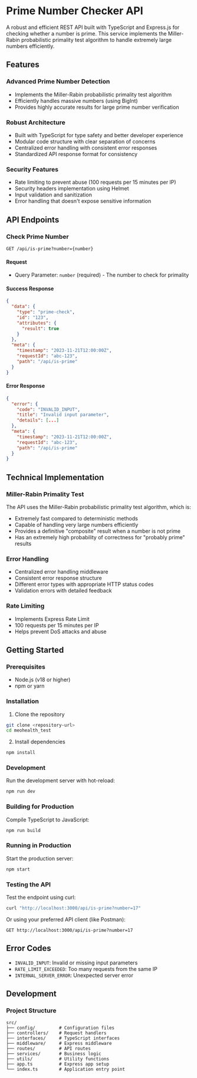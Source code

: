 # Prime Number Checker API

A robust and efficient REST API built with TypeScript and Express.js for checking whether a number is prime. This service implements the Miller-Rabin probabilistic primality test algorithm to handle extremely large numbers efficiently.

## Features

### Advanced Prime Number Detection
- Implements the Miller-Rabin probabilistic primality test algorithm
- Efficiently handles massive numbers (using BigInt)
- Provides highly accurate results for large prime number verification

### Robust Architecture
- Built with TypeScript for type safety and better developer experience
- Modular code structure with clear separation of concerns
- Centralized error handling with consistent error responses
- Standardized API response format for consistency

### Security Features
- Rate limiting to prevent abuse (100 requests per 15 minutes per IP)
- Security headers implementation using Helmet
- Input validation and sanitization
- Error handling that doesn't expose sensitive information

## API Endpoints

### Check Prime Number
```
GET /api/is-prime?number={number}
```

#### Request
- Query Parameter: `number` (required) - The number to check for primality

#### Success Response
```json
{
  "data": {
    "type": "prime-check",
    "id": "123",
    "attributes": {
      "result": true
    }
  },
  "meta": {
    "timestamp": "2023-11-21T12:00:00Z",
    "requestId": "abc-123",
    "path": "/api/is-prime"
  }
}
```

#### Error Response
```json
{
  "error": {
    "code": "INVALID_INPUT",
    "title": "Invalid input parameter",
    "details": [...]
  },
  "meta": {
    "timestamp": "2023-11-21T12:00:00Z",
    "requestId": "abc-123",
    "path": "/api/is-prime"
  }
}
```

## Technical Implementation

### Miller-Rabin Primality Test
The API uses the Miller-Rabin probabilistic primality test algorithm, which is:
- Extremely fast compared to deterministic methods
- Capable of handling very large numbers efficiently
- Provides a definitive "composite" result when a number is not prime
- Has an extremely high probability of correctness for "probably prime" results

### Error Handling
- Centralized error handling middleware
- Consistent error response structure
- Different error types with appropriate HTTP status codes
- Validation errors with detailed feedback

### Rate Limiting
- Implements Express Rate Limit
- 100 requests per 15 minutes per IP
- Helps prevent DoS attacks and abuse

## Getting Started

### Prerequisites
- Node.js (v18 or higher)
- npm or yarn

### Installation
1. Clone the repository
```bash
git clone <repository-url>
cd meohealth_test
```

2. Install dependencies
```bash
npm install
```

### Development
Run the development server with hot-reload:
```bash
npm run dev
```

### Building for Production
Compile TypeScript to JavaScript:
```bash
npm run build
```

### Running in Production
Start the production server:
```bash
npm start
```

### Testing the API
Test the endpoint using curl:
```bash
curl "http://localhost:3000/api/is-prime?number=17"
```

Or using your preferred API client (like Postman):
```
GET http://localhost:3000/api/is-prime?number=17
```

## Error Codes
- `INVALID_INPUT`: Invalid or missing input parameters
- `RATE_LIMIT_EXCEEDED`: Too many requests from the same IP
- `INTERNAL_SERVER_ERROR`: Unexpected server error

## Development

### Project Structure
```
src/
├── config/         # Configuration files
├── controllers/    # Request handlers
├── interfaces/     # TypeScript interfaces
├── middleware/     # Express middleware
├── routes/         # API routes
├── services/       # Business logic
├── utils/          # Utility functions
├── app.ts          # Express app setup
└── index.ts        # Application entry point
```
